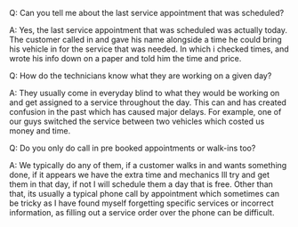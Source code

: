 Q: Can you tell me about the last service appointment that was scheduled?

A: Yes, the last service appointment that was scheduled was actually today. The customer called in and gave his name alongside a time he could bring his vehicle in for the service that was needed. In which i checked times, and wrote his info down on a paper and told him the time and price.

Q: How do the technicians know what they are working on a given day?

A: They usually come in everyday blind to what they would be working on and get assigned to a service throughout the day. This can and has created confusion in the past which has caused major delays. For example, one of our guys switched the service between two vehicles which costed us money and time.

Q: Do you only do call in pre booked appointments or walk-ins too?

A: We typically do any of them, if a customer walks in and wants something done, if it appears we have the extra time and mechanics Ill try and get them in that day, if not I will schedule them a day that is free. Other than that, its usually a typical phone call by appointment which sometimes can be tricky as I have found myself forgetting specific services or incorrect information, as filling out a service order over the phone can be difficult.
